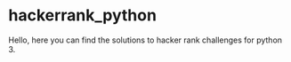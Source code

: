 # hackerrank_python
Hello, here you can find the solutions to hacker rank challenges for python 3. 
